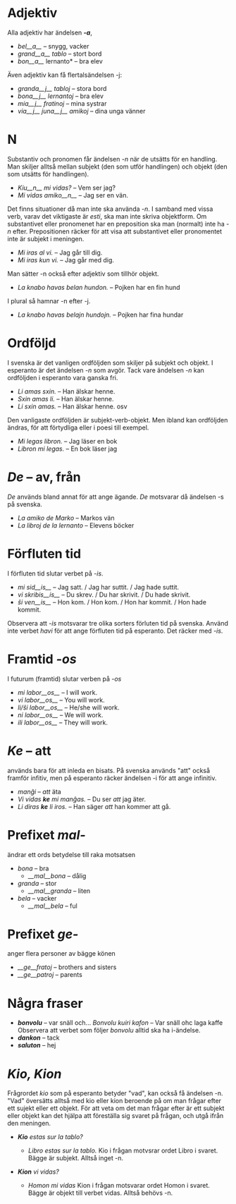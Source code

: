 # Adjektiv

Alla adjektiv har ändelsen *__-a__*,

- *bel__a__* – snygg, vacker
- *grand__a__ tablo* – stort bord
- *bon__a__* lernanto* – bra elev

Även adjektiv kan få flertalsändelsen -j:

- *granda__j__ tabloj* – stora bord
- *bona__j__ lernantoj* – bra elev
- *mia__j__ fratinoj* – mina systrar
- *via__j__ juna__j__ amikoj* – dina unga vänner

# N

Substantiv och pronomen får ändelsen *-n* när de utsätts för en handling. Man skiljer alltså mellan subjekt (den som utför handlingen) och objekt (den som utsätts för handlingen).

- *Kiu__n__ mi vidas?* – Vem ser jag?
- *Mi vidas amiko__n__* – Jag ser en vän.

Det finns situationer då man inte ska använda *-n*. I samband med vissa verb, varav det viktigaste är *esti*, ska man inte skriva objektform. Om substantivet eller pronomenet har en preposition ska man (normalt) inte ha *-n* efter. Prepositionen räcker för att visa att substantivet eller pronomentet inte är subjekt i meningen. 

- *Mi iras al vi.* – Jag går till dig.
- *Mi iras kun vi.* – Jag går med dig.

Man sätter -n också efter adjektiv som tillhör objekt. 

- *La knabo havas belan hundon.* – Pojken har en fin hund

I plural så hamnar -n efter -j.

- *La knabo havas belajn hundojn.* – Pojken har fina hundar
 
# Ordföljd

I svenska är det vanligen ordföljden som skiljer på subjekt och objekt. I esperanto är det ändelsen *-n* som avgör. Tack vare ändelsen *-n* kan ordföljden i esperanto vara ganska fri. 

- *Li amas sxin.* – Han älskar henne.
- *Sxin amas li.* – Han älskar henne.
- *Li sxin amas.* – Han älskar henne.
 osv

Den vanligaste ordföljden är subjekt-verb-objekt. Men ibland kan ordföljden ändras, för att förtydliga eller i poesi till exempel. 
- *Mi legas libron.* – Jag läser en bok
- *Libron mi legas.* – En bok läser jag

# *De* – av, från

*De* används bland annat för att ange ägande. *De* motsvarar då ändelsen -s på svenska. 

- *La amiko _de_ Marko* – Markos vän
- *La libroj _de_ la lernanto* – Elevens böcker

# Förfluten tid

I förfluten tid slutar verbet på *-is*.

- *mi sid__is__*      – Jag satt. / Jag har suttit. / Jag hade suttit.
- *vi skribis__is__*      – Du skrev. / Du har skrivit. / Du hade skrivit.
- *ŝi ven__is__*   – Hon kom. / Hon kom. / Hon har kommit. / Hon hade kommit.

Observera att *-is* motsvarar tre olika sorters förluten tid på svenska. Använd inte verbet *havi* för att ange förfluten tid på esperanto. Det räcker med *-is*.

# Framtid *-os*

I futurum (framtid) slutar verben på *-os*

- *mi labor__os__*      – I will work.
- *vi labor__os__*      – You will work.
- *li/ŝi labor__os__*   – He/she will work.
- *ni labor__os__*      – We will work.
- *ili labor__os__*     – They will work.

# *Ke* – att

används bara för att inleda en bisats. På svenska används "att" också framför infitiv, men på esperanto räcker ändelsen -i för att ange infinitiv. 

- *manĝi* – _att_ äta
- *Vi vidas __ke__ mi manĝas.* – Du ser _att_ jag äter.
- *Li diras __ke__ li iros.* – Han säger _att_ han kommer att gå.

# Prefixet *mal-*

ändrar ett ords betydelse till raka motsatsen

- *bona* – bra
  - *__mal__bona* – dålig
- *granda* – stor
  - *__mal__granda* – liten
- *bela* – vacker
  - *__mal__bela* – ful

# Prefixet *ge-*

anger flera personer av bägge könen

- *__ge__fratoj* – brothers and sisters
- *__ge__patroj* – parents

# Några fraser

- *__bonvolu__* – var snäll och...
*Bonvolu kuiri kafon* – Var snäll ohc laga kaffe
Observera att verbet som följer *bonvolu* alltid ska ha i-ändelse.
- *__dankon__* – tack
- *__saluton__* – hej


# *Kio, Kion*

Frågrordet *kio* som på esperanto betyder "vad", kan också få ändelsen -n. "Vad" översätts alltså med kio eller kion beroende på om man frågar efter ett sujekt eller ett objekt. För att veta om det man frågar efter är ett subjekt eller objekt kan det hjälpa att föreställa sig svaret på frågan, och utgå ifrån den meningen. 

- *__Kio__ estas sur la tablo?* 
  - *_Libro_ estas sur la tablo.*
 Kio i frågan motvsrar ordet Libro i svaret. Bägge är subjekt. Alltså inget -n.

- *__Kion__ vi vidas?* 
  - *_Homon_ mi vidas*
 Kion i frågan motsvarar ordet Homon i svaret. Bägge är objekt till verbet vidas. Alltså behövs -n.

